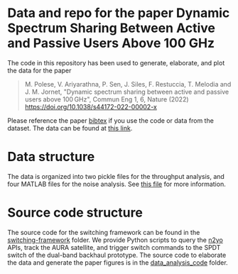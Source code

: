 # Data and repo for the paper Dynamic Spectrum Sharing Between Active and Passive Users Above 100 GHz

The code in this repository has been used to generate, elaborate, and plot the data for the paper 

> M. Polese, V. Ariyarathna, P. Sen, J. Siles, F. Restuccia, T. Melodia and J. M. Jornet, "Dynamic spectrum sharing between active and passive users above 100 GHz", Commun Eng 1, 6, Nature (2022) https://doi.org/10.1038/s44172-022-00002-x

Please reference the paper [bibtex](https://ece.northeastern.edu/wineslab/wines_bibtex/polese2022dynamic.txt) if you use the code or data from the dataset. The data can be found at [this link](http://hdl.handle.net/2047/D20427338).

<!-- Please reference the paper if you use the code or data from the dataset: [bibtex entry](https://ece.northeastern.edu/wineslab/wines_bibtex/polese2021mobihoc.txt)
 -->

# Data structure

The data is organized into two pickle files for the throughput analysis, and four MATLAB files for the noise analysis. See [this file](data_analysis_code/data-readme.md) for more information.

# Source code structure

The source code for the switching framework can be found in the [switching-framework](switching-framework) folder. We provide Python scripts to query the [n2yo](https://n2yo.com) APIs, track the AURA satellite, and trigger switch commands to the SPDT switch of the dual-band backhaul prototype. The source code to elaborate the data and generate the paper figures is in the [data_analysis_code](data_analysis_code) folder.




